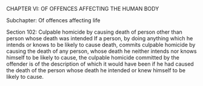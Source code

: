 CHAPTER VI: OF OFFENCES AFFECTING THE HUMAN BODY

Subchapter: Of offences affecting life

Section 102: Culpable homicide by causing death of person other than person whose death was intended
If a person, by doing anything which he intends or knows to be likely to cause death, commits culpable homicide by causing the death of any person, whose death he neither intends nor knows himself to be likely to cause, the culpable homicide committed by the offender is of the description of which it would have been if he had caused the death of the person whose death he intended or knew himself to be likely to cause.

